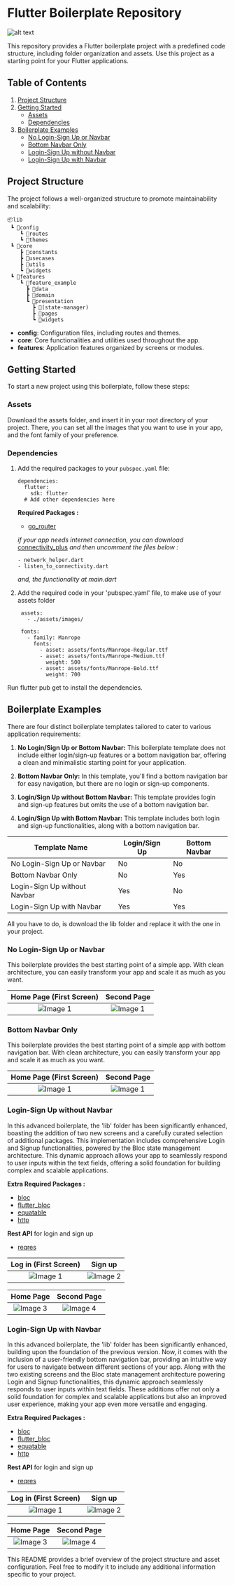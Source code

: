 # Flutter Boilerplate Repository

![alt text](https://github.com/Thanasis-Traitsis/flutter-boiler-plates/blob/main/screenshots/Header_Image.png)

This repository provides a Flutter boilerplate project with a predefined code structure, including folder organization and assets. Use this project as a starting point for your Flutter applications.

## Table of Contents

1. [Project Structure](#project-structure)
2. [Getting Started](#getting-started)
    - [Assets](#assets)
    - [Dependencies](#dependencies)
3. [Boilerplate Examples](#boilerplate-examples)
    - [No Login-Sign Up or Navbar](#no-login-sign-up-or-navbar)
    - [Bottom Navbar Only](#bottom-navbar-only)
    - [Login-Sign Up without Navbar](#login-sign-up-without-navbar)
    - [Login-Sign Up with Navbar](#login-sign-up-with-navbar)

## Project Structure

The project follows a well-organized structure to promote maintainability and scalability:

```
📦lib
 ┗ 📂config
    ┗ 📂routes
    ┗ 📂themes
 ┗ 📂core
    ┣ 📂constants
    ┣ 📂usecases
    ┣ 📂utils
    ┗ 📂widgets
 ┗ 📂features
    ┗ 📂feature_example
      ┣ 📂data
      ┣ 📂domain
      ┗ 📂presentation
        ┣ 📂(state-manager)
        ┣ 📂pages
        ┗ 📂widgets
```

- **config**: Configuration files, including routes and themes.
- **core**: Core functionalities and utilities used throughout the app.
- **features**: Application features organized by screens or modules.

## Getting Started

To start a new project using this boilerplate, follow these steps:

### Assets

Download the assets folder, and insert it in your root directory of your project.
There, you can set all the images that you want to use in your app, and the font family of your preference.

### Dependencies

1. Add the required packages to your `pubspec.yaml` file:

   ```
   dependencies:
     flutter:
       sdk: flutter
     # Add other dependencies here
     ```
     
    **Required Packages :**
    - [go_router](https://pub.dev/packages/go_router/install)
    
    *if your app needs internet connection, you can download*
    [connectivity_plus](https://pub.dev/packages/connectivity_plus/install)
    *and then uncomment the files below :*
    ```
    - network_helper.dart
    - listen_to_connectivity.dart
    ```
    *and, the functionality at main.dart*


2. Add the required code in your 'pubspec.yaml' file, to make use of your assets folder

   ```
    assets:
      - ./assets/images/

    fonts:
      - family: Manrope
        fonts:
          - asset: assets/fonts/Manrope-Regular.ttf
          - asset: assets/fonts/Manrope-Medium.ttf
            weight: 500
          - asset: assets/fonts/Manrope-Bold.ttf
            weight: 700
    ```

 Run flutter pub get to install the dependencies.
 
 ## Boilerplate Examples
 
There are four distinct boilerplate templates tailored to cater to various application requirements:

1. **No Login/Sign Up or Bottom Navbar:** This boilerplate template does not include either login/sign-up features or a bottom navigation bar, offering a clean and minimalistic starting point for your application.

2. **Bottom Navbar Only:** In this template, you'll find a bottom navigation bar for easy navigation, but there are no login or sign-up components.

3. **Login/Sign Up without Bottom Navbar:** This template provides login and sign-up features but omits the use of a bottom navigation bar.

4. **Login/Sign Up with Bottom Navbar:** This template includes both login and sign-up functionalities, along with a bottom navigation bar.

| Template Name                | Login/Sign Up | Bottom Navbar |
|------------------------------|---------------|---------------|
| No Login-Sign Up or Navbar   | No            | No            |
| Bottom Navbar Only           | No            | Yes           |
| Login-Sign Up without Navbar | Yes           | No            |
| Login-Sign Up with Navbar    | Yes           | Yes           |



All you have to do, is download the lib folder and replace it with the one in your project.

### No Login-Sign Up or Navbar

This boilerplate provides the best starting point of a simple app. With clean architecture, you can easily transform your app and scale it as much as you want.

|   Home Page (First Screen)   |   Second Page   |
|:-----------------------:|:-----------------------:|
| ![Image 1](https://github.com/Thanasis-Traitsis/flutter-boiler-plates/blob/main/screenshots/no-login-no-navbar/homepage_1.png) | ![Image 1](https://github.com/Thanasis-Traitsis/flutter-boiler-plates/blob/main/screenshots/no-login-no-navbar/secondpage_1.png)|

### Bottom Navbar Only

This boilerplate provides the best starting point of a simple app with bottom navigation bar. With clean architecture, you can easily transform your app and scale it as much as you want.

|   Home Page (First Screen)   |   Second Page   |
|:-----------------------:|:-----------------------:|
| ![Image 1](https://github.com/Thanasis-Traitsis/flutter-boiler-plates/blob/main/screenshots/bottom-navbar-only/homepage_2.png) | ![Image 1](https://github.com/Thanasis-Traitsis/flutter-boiler-plates/blob/main/screenshots/bottom-navbar-only/secondpage_2.png)|

### Login-Sign Up without Navbar

In this advanced boilerplate, the 'lib' folder has been significantly enhanced, boasting the addition of two new screens and a carefully curated selection of additional packages. This implementation includes comprehensive Login and Signup functionalities, powered by the Bloc state management architecture. This dynamic approach allows your app to seamlessly respond to user inputs within the text fields, offering a solid foundation for building complex and scalable applications.

**Extra Required Packages :**
- [bloc](https://pub.dev/packages/bloc/install)
- [flutter_bloc](https://pub.dev/packages/flutter_bloc/install)
- [equatable](https://pub.dev/packages/equatable/install)
- [http](https://pub.dev/packages/http/install)

**Rest API** for login and sign up
- [reqres](https://reqres.in/)

|   Log in (First Screen)   |   Sign up   |
|:-----------------------:|:-----------------------:|
| ![Image 1](https://github.com/Thanasis-Traitsis/flutter-boiler-plates/blob/main/screenshots/login-signup-without-navbar/login_1.png) | ![Image 2](https://github.com/Thanasis-Traitsis/flutter-boiler-plates/blob/main/screenshots/login-signup-without-navbar/signup_1.png)|

|   Home Page   |   Second Page   |
|:-----------------------:|:-----------------------:|
| ![Image 3](https://github.com/Thanasis-Traitsis/flutter-boiler-plates/blob/main/screenshots/login-signup-without-navbar/homepage_3.png) | ![Image 4](https://github.com/Thanasis-Traitsis/flutter-boiler-plates/blob/main/screenshots/login-signup-without-navbar/secondpage_3.png)|

### Login-Sign Up with Navbar

In this advanced boilerplate, the 'lib' folder has been significantly enhanced, building upon the foundation of the previous version. Now, it comes with the inclusion of a user-friendly bottom navigation bar, providing an intuitive way for users to navigate between different sections of your app. Along with the two existing screens and the Bloc state management architecture powering Login and Signup functionalities, this dynamic approach seamlessly responds to user inputs within text fields. These additions offer not only a solid foundation for complex and scalable applications but also an improved user experience, making your app even more versatile and engaging.

**Extra Required Packages :**
- [bloc](https://pub.dev/packages/bloc/install)
- [flutter_bloc](https://pub.dev/packages/flutter_bloc/install)
- [equatable](https://pub.dev/packages/equatable/install)
- [http](https://pub.dev/packages/http/install)

**Rest API** for login and sign up
- [reqres](https://reqres.in/)

|   Log in (First Screen)   |   Sign up   |
|:-----------------------:|:-----------------------:|
| ![Image 1](https://github.com/Thanasis-Traitsis/flutter-boiler-plates/blob/main/screenshots/login-signup-with-navbar/login_2.png) | ![Image 2](https://github.com/Thanasis-Traitsis/flutter-boiler-plates/blob/main/screenshots/login-signup-with-navbar/signup_2.png)|

|   Home Page   |   Second Page   |
|:-----------------------:|:-----------------------:|
| ![Image 3](https://github.com/Thanasis-Traitsis/flutter-boiler-plates/blob/main/screenshots/login-signup-with-navbar/homepage_4.png) | ![Image 4](https://github.com/Thanasis-Traitsis/flutter-boiler-plates/blob/main/screenshots/login-signup-with-navbar/secondpage_4.png)|

This README provides a brief overview of the project structure and asset configuration. Feel free to modify it to include any additional information specific to your project.
